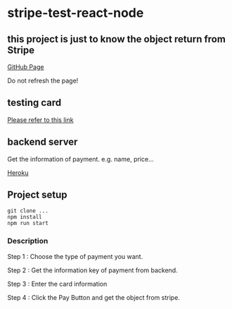 # stripe-test-react-node

## this project is just to know the object return from Stripe

[GitHub Page](https://harry811016.github.io/stripe-test-react-node/) 

Do not refresh the page!

## testing card

[Please refer to this link](https://stripe.com/docs/testing)

## backend server

Get the information of payment. e.g. name, price...

[Heroku](https://node-for-stripe.herokuapp.com/secret)

## Project setup
```
git clone ...
npm install
npm run start
```

### Description

Step 1 : Choose the type of payment you want.

Step 2 : Get the information key of payment from backend.

Step 3 : Enter the card information

Step 4 : Click the Pay Button and get the object from stripe.
